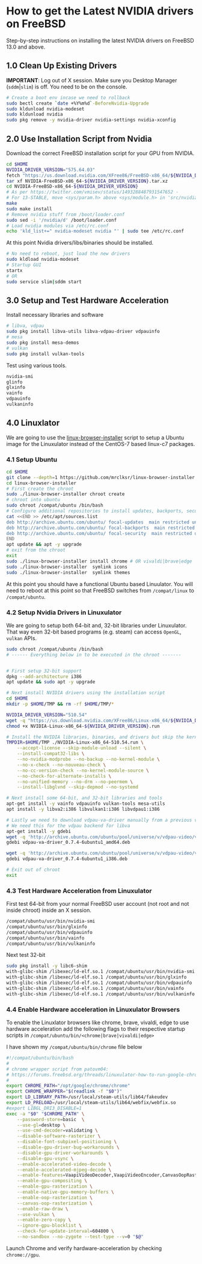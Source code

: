 # How to get the Latest NVIDIA drivers on FreeBSD

Step-by-step instructions on installing the latest NVIDIA drivers on FreeBSD 13.0 and above.

## 1.0 Clean Up Existing Drivers

**IMPORTANT**: Log out of X session. Make sure you Desktop Manager (`sddm`|`slim`) is off. You need to be on the console.

```sh
# Create a boot env incase we need to rollback
sudo bectl create `date +%Y%m%d`-BeforeNvidia-Upgrade
sudo kldunload nvidia-modeset
sudo kldunload nvidia
sudo pkg remove -y nvidia-driver nvidia-settings nvidia-xconfig
```

## 2.0 Use Installation Script from Nvidia

Download the correct FreeBSD installation script for your GPU from NVIDIA.

```sh
cd $HOME
NVIDIA_DRIVER_VERSION="575.64.03"
fetch "https://us.download.nvidia.com/XFree86/FreeBSD-x86_64/${NVIDIA_DRIVER_VERSION}/NVIDIA-FreeBSD-x86_64-${NVIDIA_DRIVER_VERSION}.tar.xz"
tar xf NVIDIA-FreeBSD-x86_64-${NVIDIA_DRIVER_VERSION}.tar.xz
cd NVIDIA-FreeBSD-x86_64-${NVIDIA_DRIVER_VERSION}
# As per https://twitter.com/vmisev/status/1493288487931547652 -
# For 13-STABLE, move <sys/param.h> above <sys/module.h> in 'src/nvidia-modeset/nvidia-modeset-freebsd.c'
make
sudo make install
# Remove nvidia stuff from /boot/loader.conf
sudo sed -i '/nvidia/d' /boot/loader.conf
# Load nvidia modules via /etc/rc.conf
echo 'kld_list+=" nvidia-modeset nvidia "' | sudo tee /etc/rc.conf
```

At this point Nvidia drivers/libs/binaries should be installed.

```sh
# No need to reboot, just load the new drivers
sudo kldload nvidia-modeset
# Startup GUI
startx
# OR
sudo service slim|sddm start
```

## 3.0 Setup and Test Hardware Acceleration

Install necessary libraries and software

```sh
# libva, vdpau
sudo pkg install libva-utils libva-vdpau-driver vdpauinfo
# mesa
sudo pkg install mesa-demos
# vulkan
sudo pkg install vulkan-tools
```

Test using various tools.

```sh
nvidia-smi
glinfo
glxinfo
vainfo
vdpauinfo
vulkaninfo
```

## 4.0 Linuxlator

We are going to use the [linux-browser-installer](https://github.com/mrclksr/linux-browser-installer) script to setup a Ubuntu image for the Linuxulator instead of the CentOS-7 based linux-c7 packages.

### 4.1 Setup Ubuntu

```sh
cd $HOME
git clone --depth=1 https://github.com/mrclksr/linux-browser-installer
cd linux-browser-installer
# First create the chroot
sudo ./linux-browser-installer chroot create
# chroot into ubuntu
sudo chroot /compat/ubuntu /bin/bash
# Configure additional repositories to install updates, backports, security patches.
cat <<END >> /etc/apt/sources.list
deb http://archive.ubuntu.com/ubuntu/ focal-updates  main restricted universe multiverse
deb http://archive.ubuntu.com/ubuntu/ focal-backports  main restricted universe multiverse
deb http://archive.ubuntu.com/ubuntu/ focal-security  main restricted universe multiverse
END
apt update && apt -y upgrade
# exit from the chroot
exit
sudo ./linux-browser-installer install chrome # OR vivaldi|brave|edge
sudo ./linux-browser-installer  symlink icons
sudo ./linux-browser-installer  symlink themes
```

At this point you should have a functional Ubuntu based Linuulator. You will need to reboot at this point so that FreeBSD switches from `/compat/linux` to `/compat/ubuntu`.

### 4.2 Setup Nvidia Drivers in Linuxulator

We are going to setup both 64-bit and, 32-bit libraries under Linuxulator. That way even 32-bit based programs (e.g. steam) can access `OpenGL`, `vulkan` APIs.

```sh
sudo chroot /compat/ubuntu /bin/bash
# ------ Everything below in to be executed in the chroot -------


# First setup 32-bit support
dpkg --add-architecture i386
apt update && sudo apt -y upgrade

# Next install NVIDIA drivers using the installation script
cd $HOME
mkdir -p $HOME/TMP && rm -rf $HOME/TMP/*

NVIDIA_DRIVER_VERSION="510.54"
wget -q "https://us.download.nvidia.com/XFree86/Linux-x86_64/${NVIDIA_DRIVER_VERSION}/NVIDIA-Linux-x86_64-${NVIDIA_DRIVER_VERSION}.run"
chmod +x NVIDIA-Linux-x86_64-${NVIDIA_DRIVER_VERSION}.run

# Install the NVIDIA libraries, binaries, and drivers but skip the kernel modules.
TMPDIR=$HOME/TMP ./NVIDIA-Linux-x86_64-510.54.run \
    --accept-license --skip-module-unload --silent \
    --install-compat32-libs \
    --no-nvidia-modprobe --no-backup --no-kernel-module \
    --no-x-check --no-nouveau-check \
    --no-cc-version-check --no-kernel-module-source \
    --no-check-for-alternate-installs \
    --no-unified-memory --no-drm --no-peermem \
    --install-libglvnd --skip-depmod --no-systemd

# Next install some 64-bit, and 32-bit libraries and tools
apt-get install -y vainfo vdpauinfo vulkan-tools mesa-utils
apt install -y libva2:i386 libvulkan1:i386 libvdpau1:i386

# Lastly we need to download vdpau-va-driver manually from a previous version of Ubuntu because it was removed from Ubuntu 20.x.
# We need this for the vdpau backend for libva
apt-get install -y gdebi
wget -q 'http://archive.ubuntu.com/ubuntu/pool/universe/v/vdpau-video/vdpau-va-driver_0.7.4-6ubuntu1_amd64.deb'
gdebi vdpau-va-driver_0.7.4-6ubuntu1_amd64.deb

wget -q 'http://archive.ubuntu.com/ubuntu/pool/universe/v/vdpau-video/vdpau-va-driver_0.7.4-6ubuntu1_i386.deb'
gdebi vdpau-va-driver_0.7.4-6ubuntu1_i386.deb

# Exit out of chroot
exit
```

### 4.3 Test Hardware Acceleration from Linuxulator

First test 64-bit from your normal FreeBSD user account (not root and not inside chroot) inside an X session.

```sh
/compat/ubuntu/usr/bin/nvidia-smi
/compat/ubuntu/usr/bin/glxinfo
/compat/ubuntu/usr/bin/vdpauinfo
/compat/ubuntu/usr/bin/vainfo
/compat/ubuntu/usr/bin/vulkaninfo
```

Next test 32-bit

```sh
sudo pkg install -y libc6-shim
with-glibc-shim /libexec/ld-elf.so.1 /compat/ubuntu/usr/bin/nvidia-smi
with-glibc-shim /libexec/ld-elf.so.1 /compat/ubuntu/usr/bin/glxinfo
with-glibc-shim /libexec/ld-elf.so.1 /compat/ubuntu/usr/bin/vdpauinfo
with-glibc-shim /libexec/ld-elf.so.1 /compat/ubuntu/usr/bin/vainfo
with-glibc-shim /libexec/ld-elf.so.1 /compat/ubuntu/usr/bin/vulkaninfo
```

### 4.4 Enable Hardware acceleration in Linuxulator Browsers

To enable the Linuxlator browsers like chrome, brave, vivaldi, edge to use hardware acceleration add the following flags to their respective startup scripts in `/compat/ubuntu/bin/<chrome|brave|vivaldi|edge>`

I have shown my `/compat/ubuntu/bin/chrome` file below

```sh
#!/compat/ubuntu/bin/bash
#
# chrome wrapper script from patovm04:
# https://forums.freebsd.org/threads/linuxulator-how-to-run-google-chrome-linux-binary-on-freebsd.77559/
#
export CHROME_PATH="/opt/google/chrome/chrome"
export CHROME_WRAPPER="$(readlink -f "$0")"
export LD_LIBRARY_PATH=/usr/local/steam-utils/lib64/fakeudev
export LD_PRELOAD=/usr/local/steam-utils/lib64/webfix/webfix.so
#export LIBGL_DRI3_DISABLE=1
exec -a "$0" "$CHROME_PATH" \
	--password-store=basic  \
	--use-gl=desktop \
	--use-cmd-decoder=validating \
	--disable-software-rasterizer \
	--disable-font-subpixel-positioning \
	--disable-gpu-driver-bug-workarounds \
	--disable-gpu-driver-workarounds \
	--disable-gpu-vsync \
	--enable-accelerated-video-decode \
	--enable-accelerated-mjpeg-decode \
	--enable-features=VaapiVideoDecoder,VaapiVideoEncoder,CanvasOopRasterization \
	--enable-gpu-compositing \
	--enable-gpu-rasterization \
	--enable-native-gpu-memory-buffers \
	--enable-oop-rasterization \
	--canvas-oop-rasterization \
	--enable-raw-draw \
	--use-vulkan \
	--enable-zero-copy \
	--ignore-gpu-blocklist \
	--check-for-update-interval=604800 \
	--no-sandbox --no-zygote --test-type --v=0 "$@"

```

Launch Chrome and verify hardware-acceleration by checking `chrome://gpu`.
